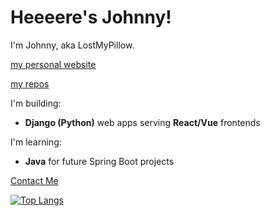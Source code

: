 # Heeeere's Johnny!

I'm Johnny, aka LostMyPillow.

[my personal website](https://lostmypillow.github.io)

[my repos](https://github.com/lostmypillow?tab=repositories)

I'm building:
- **Django (Python)** web apps serving **React/Vue** frontends

I'm learning: 
- **Java** for future Spring Boot projects

 

[Contact Me](mailto:lostmypillow@icloud.com)


[![Top Langs](https://github-readme-stats.vercel.app/api/top-langs/?username=lostmypillow)](https://github.com/anuraghazra/github-readme-stats)

<!--
**lostmypillow/lostmypillow** is a ✨ _special_ ✨ repository because its `README.md` (this file) appears on your GitHub profile.

Here are some ideas to get you started:

- 🔭 I’m currently working on ...
- 🌱 I’m currently learning ...
- 👯 I’m looking to collaborate on ...
- 🤔 I’m looking for help with ...
- 💬 Ask me about ...
- 📫 How to reach me: ...
- 😄 Pronouns: ...
- ⚡ Fun fact: ...
-->
